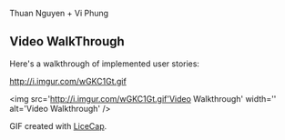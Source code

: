  
Thuan Nguyen + Vi Phung

## Video WalkThrough
Here's a walkthrough of implemented user stories:

http://i.imgur.com/wGKC1Gt.gif

<img src='http://i.imgur.com/wGKC1Gt.gif'Video Walkthrough' width='' alt='Video Walkthrough' />

GIF created with [LiceCap](http://www.cockos.com/licecap/).
